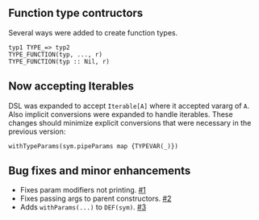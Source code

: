 ## Function type contructors

Several ways were added to create function types.

    typ1 TYPE_=> typ2
    TYPE_FUNCTION(typ, ..., r)
    TYPE_FUNCTION(typ :: Nil, r)

## Now accepting Iterables

DSL was expanded to accept `Iterable[A]` where it accepted vararg of `A`. Also implicit conversions were expanded to handle iterables. These changes should minimize explicit conversions that were necessary in the previous version:

    withTypeParams(sym.pipeParams map {TYPEVAR(_)})

## Bug fixes and minor enhancements

- Fixes param modifiers not printing. [#1][1]
- Fixes passing args to parent constructors. [#2][2]
- Adds `withParams(...)` to `DEF(sym)`. [#3][3]

 [1]: https://github.com/eed3si9n/treehugger/issues/1
 [2]: https://github.com/eed3si9n/treehugger/issues/2
 [3]: https://github.com/eed3si9n/treehugger/issues/3
